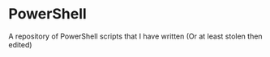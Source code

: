 # PowerShell
A repository of PowerShell scripts that I have written (Or at least stolen then edited)
